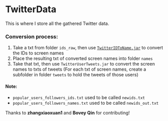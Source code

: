 # TwitterData
This is where I store all the gathered Twitter data.

### Conversion process:
1. Take a txt from folder `ids_raw`, then use [`TwitterIDToName.jar`](https://github.com/BryanOwens012/TwitterIDToName/releases) to convert the IDs to screen names
2. Place the resulting txt of converted screen names into folder `names`
3. Take that txt, then use `TwitterUserTweets.jar` to convert the screen names to txts of tweets
(For each txt of screen names, create a subfolder in folder `tweets` to hold the tweets of those users)

#### Note:
- `popular_users_followers_ids.txt` used to be called `newids.txt`
- `popular_users_followers_names.txt` used to be called `newids_out.txt`

Thanks to **zhangxiaoxuan1** and **Bovey Qin** for contributing!
